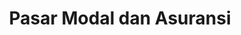 ---
id: 5
title : Pasar Modal dan Asuransi
linkurl: https://kutt.it/WmMVos
fitur : aspekpajak
createdTime : 31/07/2019
modifiedTime : 30/12/2019
topik: Versi Lengkap
img: health-insurance.png
---
